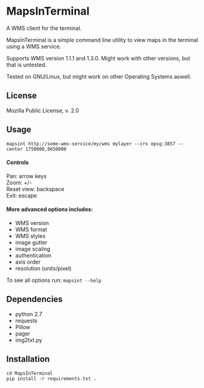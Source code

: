 # MapsInTerminal
A WMS client for the terminal.

MapsInTerminal is a simple command line utility to view maps in the terminal using a WMS service.

Supports WMS version 1.1.1 and 1.3.0. Might work with other versions, but that is untested.

Tested on GNU/Linux, but might work on other Operating Systems aswell.

## License
Mozilla Public License, v. 2.0

## Usage

```
mapsint http://some-wms-service/my/wms mylayer --crs epsg:3857 --center 1750000,8650000
```
#### Controls
Pan: arrow keys<br/>
Zoom: +/-<br/>
Reset view: backspace<br/>
Exit: escape<br/>

#### More advanced options includes:
* WMS version
* WMS format
* WMS styles
* image gutter
* image scaling
* authentication
* axis order
* resolution (units/pixel)

To see all options run: ``` mapsint --help ```

## Dependencies

* python 2.7
* requests
* Pillow
* pager
* img2txt.py

## Installation
```
cd MapsInTerminal
pip install -r requirements.txt .
```
